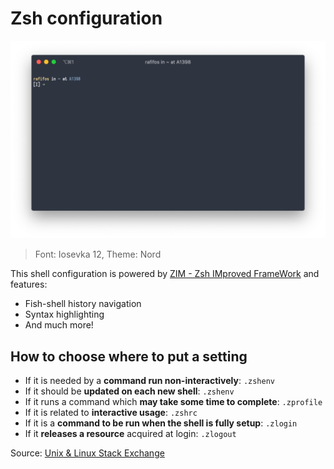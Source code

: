 # Zsh configuration

![Shell screenshot](./assets/screenshot.png)

> Font: Iosevka 12, Theme: Nord

This shell configuration is powered by [ZIM - Zsh IMproved FrameWork](https://github.com/zimfw/zimfw) and features:

- Fish-shell history navigation
- Syntax highlighting
- And much more!

## How to choose where to put a setting

- If it is needed by a **command run non-interactively**: `.zshenv`
- If it should be **updated on each new shell**: `.zshenv`
- If it runs a command which **may take some time to complete**: `.zprofile`
- If it is related to **interactive usage**: `.zshrc`
- If it is a **command to be run when the shell is fully setup**: `.zlogin`
- If it **releases a resource** acquired at login: `.zlogout`

Source: [Unix & Linux Stack Exchange](https://unix.stackexchange.com/a/487889)
